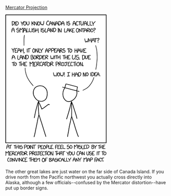 [Mercator Projection](https://xkcd.com/2082)

![Mercator Projection](./random_comic.png)

The other great lakes are just water on the far side of Canada Island. If you drive north from the Pacific northwest you actually cross directly into Alaska, although a few officials--confused by the Mercator distortion--have put up border signs.

